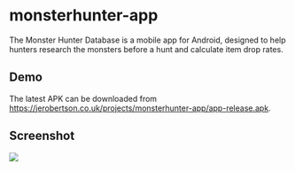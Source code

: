 # monsterhunter-app
The Monster Hunter Database is a mobile app for Android, designed to help hunters research the monsters before a hunt and calculate item drop rates.

## Demo
The latest APK can be downloaded from https://jerobertson.co.uk/projects/monsterhunter-app/app-release.apk.

## Screenshot
<img src="https://jerobertson.co.uk/projects/monsterhunter-app/screenshots/combined.png"/>
